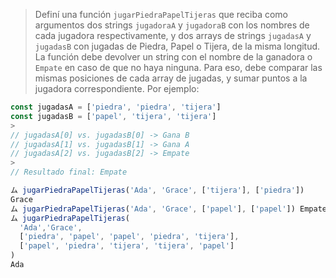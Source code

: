 > Definí una función `jugarPiedraPapelTijeras` que reciba como argumentos dos strings `jugadoraA` y `jugadoraB` con los nombres de cada jugadora respectivamente, y dos arrays de strings `jugadasA` y `jugadasB` con jugadas de Piedra, Papel o Tijera, de la misma longitud. La función debe devolver un string con el nombre de la ganadora o `Empate` en caso de que no haya ninguna. Para eso, debe comparar las mismas posiciones de cada array de jugadas, y sumar puntos a la jugadora correspondiente. Por ejemplo:
>
```javascript
const jugadasA = ['piedra', 'piedra', 'tijera']
const jugadasB = ['papel', 'tijera', 'tijera']
>
// jugadasA[0] vs. jugadasB[0] -> Gana B
// jugadasA[1] vs. jugadasB[1] -> Gana A
// jugadasA[2] vs. jugadasB[2] -> Empate
>
// Resultado final: Empate
```
>
```javascript
ム jugarPiedraPapelTijeras('Ada', 'Grace', ['tijera'], ['piedra']) 
Grace
ム jugarPiedraPapelTijeras('Ada', 'Grace', ['papel'], ['papel']) Empate
ム jugarPiedraPapelTijeras(
  'Ada','Grace',
  ['piedra', 'papel', 'papel', 'piedra', 'tijera'],
  ['papel', 'piedra', 'tijera', 'tijera', 'papel']
)
Ada
```